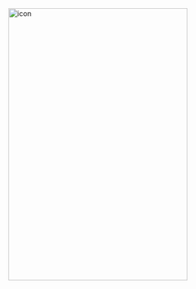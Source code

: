 <img width="358" height="544" alt="icon" src="https://github.com/user-attachments/assets/974b72cc-84a6-4da7-9c9f-58153bb6b3f2" />
